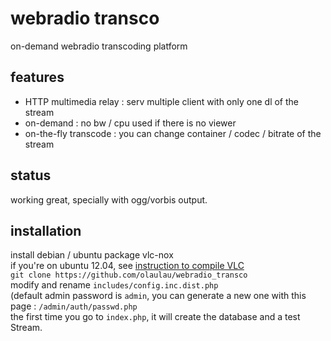 # webradio transco
on-demand webradio transcoding platform


## features
- HTTP multimedia relay : serv multiple client with only one dl of the stream
- on-demand : no bw / cpu used if there is no viewer
- on-the-fly transcode : you can change container / codec / bitrate of the stream


## status
working great, specially with ogg/vorbis output.


## installation
install debian / ubuntu package vlc-nox  
if you're on ubuntu 12.04, see [instruction to compile VLC](vlc_compile.md)   
```git clone https://github.com/olaulau/webradio_transco```  
modify and rename ```includes/config.inc.dist.php```  
(default admin password is ```admin```, you can generate a new one with this page : ```/admin/auth/passwd.php```  
the first time you go to ```index.php```, it will create the database and a test Stream.  
